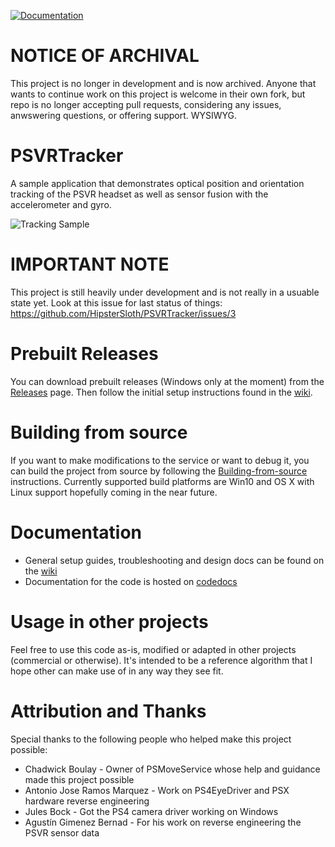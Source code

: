 [![Documentation](https://codedocs.xyz/HipsterSloth/PSVRTracker.svg)](https://codedocs.xyz/HipsterSloth/PSVRTracker/)

# NOTICE OF ARCHIVAL
This project is no longer in development and is now archived. Anyone that wants to continue work on this project is welcome in their own fork, but repo is no longer accepting pull requests, considering any issues, anwswering questions, or offering support. WYSIWYG.

# PSVRTracker
A sample application that demonstrates optical position and orientation tracking of the PSVR headset as well as sensor fusion with the accelerometer and gyro.

![Tracking Sample](https://github.com/HipsterSloth/PSVRTracker/raw/master/misc/images/TrackingSample.gif)

# IMPORTANT NOTE
This project is still heavily under development and is not really in a usuable state yet. Look at this issue for last status of things:
https://github.com/HipsterSloth/PSVRTracker/issues/3

# Prebuilt Releases
You can download prebuilt releases (Windows only at the moment) from the [Releases](https://github.com/HipsterSloth/PSVRTracker/releases) page. Then follow the initial setup instructions found in the [wiki](https://github.com/HipsterSloth/PSVRTracker/wiki#initial-setup). 

# Building from source
If you want to make modifications to the service or want to debug it, you can build the project from source by following the  [Building-from-source](https://github.com/cboulay/PSMoveService/wiki/Building-from-source) instructions. Currently supported build platforms are Win10 and OS X with Linux support hopefully coming in the near future.

# Documentation
* General setup guides, troubleshooting and design docs can be found on the [wiki](https://github.com/HipsterSloth/PSVRTracker/wiki)
* Documentation for the code is hosted on [codedocs](https://codedocs.xyz/HipsterSloth/PSVRTracker/)

# Usage in other projects
Feel free to use this code as-is, modified or adapted in other projects (commercial or otherwise). It's intended to be a reference algorithm that I hope other can make use of in any way they see fit.

# Attribution and Thanks
Special thanks to the following people who helped make this project possible:
* Chadwick Boulay - Owner of PSMoveService whose help and guidance made this project possible
* Antonio Jose Ramos Marquez - Work on PS4EyeDriver and PSX hardware reverse engineering
* Jules Bock - Got the PS4 camera driver working on Windows
* Agustín Gimenez Bernad - For his work on reverse engineering the PSVR sensor data
